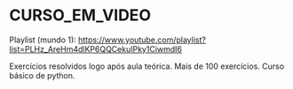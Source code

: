 # CURSO_EM_VIDEO

Playlist (mundo 1): https://www.youtube.com/playlist?list=PLHz_AreHm4dlKP6QQCekuIPky1CiwmdI6

Exercícios resolvidos logo após aula teórica. 
Mais de 100 exercícios.
Curso básico de python.